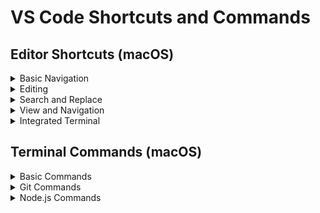 # VS Code Shortcuts and Commands

## Editor Shortcuts (macOS)

<details>
<summary>Basic Navigation</summary>

- `Cmd + P`: Quick open file
- `Cmd + Shift + N`: New window
- `Cmd + W`: Close window
- `Cmd + K, Cmd + W`: Close all windows
- `Cmd + B`: Toggle sidebar visibility

</details>

<details>
<summary>Editing</summary>

- `Cmd + C`: Copy selected text
- `Cmd + X`: Cut selected text
- `Cmd + V`: Paste from clipboard
- `Cmd + Shift + K`: Delete line
- `Cmd + Enter`: Insert line below
- `Cmd + Shift + Enter`: Insert line above
- `Cmd + D`: Add selection to next find match
- `Cmd + Shift + L`: Select all occurrences of current selection
- `Option + Up/Down`: Move line up/down

</details>

<details>
<summary>Search and Replace</summary>

- `Cmd + F`: Find
- `Cmd + H`: Replace
- `Cmd + G`: Find next
- `Shift + Cmd + G`: Find previous
- `Option + Enter`: Select all occurrences of find match

</details>

<details>
<summary>View and Navigation</summary>

- `Cmd + Shift + E`: Show Explorer
- `Cmd + Shift + F`: Show Search
- `Cmd + Shift + G`: Show Source Control
- `Cmd + Shift + D`: Show Debug
- `Cmd + Shift + X`: Show Extensions

</details>

<details>
<summary>Integrated Terminal</summary>

- `Ctrl + ```: Toggle terminal
- `Cmd + Shift + ```: Create new terminal
- `Cmd + C`: Copy selection
- `Cmd + V`: Paste into terminal
- `Cmd + K`: Clear terminal
  - Note: Press `Cmd + K` followed by `Cmd + Enter` to clear the terminal. (VS Code-specific shortcut)
- `clear`: Clear terminal
  - Note: Typing `clear` and pressing Enter clears the terminal. (Standard shell command)

</details>

## Terminal Commands (macOS)

<details>
<summary>Basic Commands</summary>

- `ls`: List directory contents
- `cd [directory]`: Change directory
- `pwd`: Print working directory
- `mkdir [directory]`: Create new directory
- `rmdir [directory]`: Remove directory
- `rm [file]`: Remove file

</details>

<details>
<summary>Git Commands</summary>

- `git status`: Show working directory status
- `git add [file]`: Add file to staging area
- `git commit -m "[message]"`: Commit changes with a message
- `git push`: Push changes to remote repository
- `git pull`: Pull latest changes from remote repository

</details>

<details>
<summary>Node.js Commands</summary>

- `npm init`: Initialize a new Node.js project
- `npm install [package]`: Install a package
- `npm run [script]`: Run a script defined in `package.json`
- `npm update`: Update all packages

</details>
